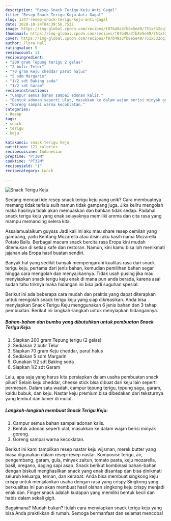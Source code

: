 ```yaml
---
description: "Resep Snack Terigu Keju Anti Gagal"
title: "Resep Snack Terigu Keju Anti Gagal"
slug: 1347-resep-snack-terigu-keju-anti-gagal
date: 2020-10-24T04:39:56.753Z
image: https://img-global.cpcdn.com/recipes/f07b49a3fb8e5e49/751x532cq70/snack-terigu-keju-foto-resep-utama.jpg
thumbnail: https://img-global.cpcdn.com/recipes/f07b49a3fb8e5e49/751x532cq70/snack-terigu-keju-foto-resep-utama.jpg
cover: https://img-global.cpcdn.com/recipes/f07b49a3fb8e5e49/751x532cq70/snack-terigu-keju-foto-resep-utama.jpg
author: Flora Hall
ratingvalue: 5
reviewcount: 11
recipeingredient:
- "200 gram Tepung terigu 2 gelas"
- "2 butir Telur"
- "70 gram Keju cheddar parut halus"
- "5 sdm Margarin"
- "1/2 sdt Baking soda"
- "1/2 sdt Garam"
recipeinstructions:
- "Campur semua bahan sampai adonan kalis."
- "Bentuk adonan seperti ulat, masukkan ke dalam wajan berisi minyak goreng."
- "Goreng sampai warna kecoklatan."
categories:
- Resep
tags:
- snack
- terigu
- keju

katakunci: snack terigu keju 
nutrition: 121 calories
recipecuisine: Indonesian
preptime: "PT30M"
cooktime: "PT32M"
recipeyield: "1"
recipecategory: Lunch

---
```



![Snack Terigu Keju](https://img-global.cpcdn.com/recipes/f07b49a3fb8e5e49/751x532cq70/snack-terigu-keju-foto-resep-utama.jpg)

Sedang mencari ide resep snack terigu keju yang unik? Cara membuatnya memang tidak terlalu sulit namun tidak gampang juga. Jika keliru mengolah maka hasilnya tidak akan memuaskan dan bahkan tidak sedap. Padahal snack terigu keju yang enak selayaknya memiliki aroma dan cita rasa yang mampu memancing selera kita.

Assalamualaikum guysss Jadi kali ini aku mau share resep cemilan yang gampang, yaitu Kentang Mozarella atau disini aku kasih nama Mozarella Potato Balls. Berbagai macam snack bercita rasa Eropa kini mudah ditemukan di setiap kafe dan restoran. Namun, kini kamu bisa loh menikmati jajanan ala Eropa hasil buatan sendiri.

Banyak hal yang sedikit banyak mempengaruhi kualitas rasa dari snack terigu keju, pertama dari jenis bahan, kemudian pemilihan bahan segar hingga cara mengolah dan menyajikannya. Tidak usah pusing jika mau menyiapkan snack terigu keju enak di mana pun anda berada, karena asal sudah tahu triknya maka hidangan ini bisa jadi suguhan spesial.


Berikut ini ada beberapa cara mudah dan praktis yang dapat diterapkan untuk mengolah snack terigu keju yang siap dikreasikan. Anda bisa menyiapkan Snack Terigu Keju menggunakan 6 jenis bahan dan 3 tahap pembuatan. Berikut ini langkah-langkah untuk menyiapkan hidangannya.

<!--inarticleads1-->

##### Bahan-bahan dan bumbu yang dibutuhkan untuk pembuatan Snack Terigu Keju:

1. Siapkan 200 gram Tepung terigu (2 gelas)
1. Sediakan 2 butir Telur
1. Siapkan 70 gram Keju cheddar, parut halus
1. Sediakan 5 sdm Margarin
1. Gunakan 1/2 sdt Baking soda
1. Siapkan 1/2 sdt Garam


Lalu, apa saja yang harus kita persiapkan dalam usaha pembuatan snack pilus? Selain keju cheddar, cheese stick bisa dibuat dari keju lain seperti permesan. Dalam satu wadah, campur tepung terigu, tepung sagu, garam, kaldu bubuk, dan keju. Nastar keju premium bisa dibedakan dari teksturnya yang lembut dan lumer di mulut. 

<!--inarticleads2-->

##### Langkah-langkah membuat Snack Terigu Keju:

1. Campur semua bahan sampai adonan kalis.
1. Bentuk adonan seperti ulat, masukkan ke dalam wajan berisi minyak goreng.
1. Goreng sampai warna kecoklatan.


Berikut ini kami tampilkan resep nastar keju wijsman, merek butter yang biasa digunakan dalam resep-resep nastar. Komposisi: terigu, air, pengembang, garam, gula, minyak zaitun, tomato pasta, keju mozarella, basil, oregano, daging sapi asap. Snack berikut kombinasi bahan-bahan dengan biskuit menghasilkan snack yang enak disantap dan bisa dinikmati seluruh keluarga, teman, dan kerabat. Anda bisa membuat singkong keju crispy untuk menjalankan usaha dengan rasa yang crispy Singkong yang berkualitas ini pun akan membuat hasil olahan singkong keju crispy menjadi enak dan. Finger snack adalah kudapan yang memiliki bentuk kecil dan habis dalam sekali gigit. 

Bagaimana? Mudah bukan? Itulah cara menyiapkan snack terigu keju yang bisa Anda praktikkan di rumah. Semoga bermanfaat dan selamat mencoba!
